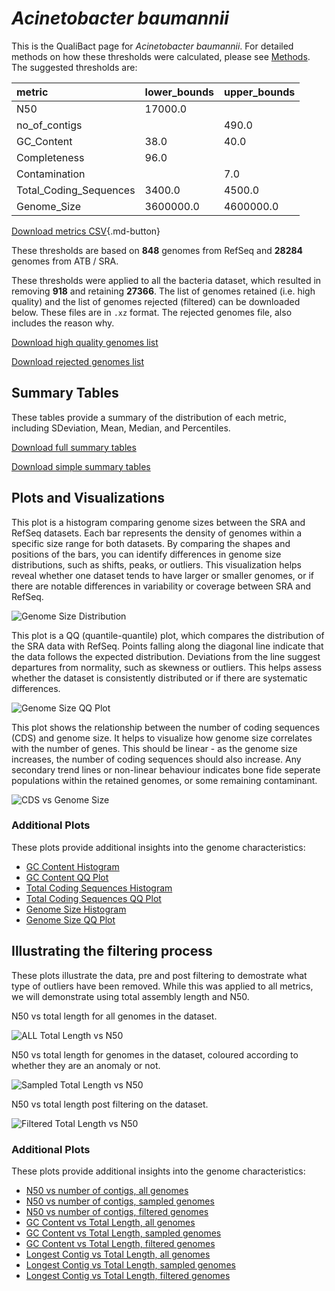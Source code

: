 # *Acinetobacter baumannii*

This is the QualiBact page for *Acinetobacter baumannii*. For detailed methods on how these thresholds were calculated, please see [Methods](../../methods.md).
The suggested thresholds are: 

| metric                 | lower_bounds   | upper_bounds   |
|:-----------------------|:---------------|:---------------|
| N50                    | 17000.0        |                |
| no_of_contigs          |                | 490.0          |
| GC_Content             | 38.0           | 40.0           |
| Completeness           | 96.0           |                |
| Contamination          |                | 7.0            |
| Total_Coding_Sequences | 3400.0         | 4500.0         |
| Genome_Size            | 3600000.0      | 4600000.0      |

[Download metrics CSV](Acinetobacter_baumannii_metrics.csv){.md-button}


These thresholds are based on **848** genomes from RefSeq and **28284** genomes from ATB / SRA.

These thresholds were applied to all the bacteria dataset, which resulted in removing **918** and retaining **27366**.
The list of genomes retained (i.e. high quality) and the list of genomes rejected (filtered) can be downloaded below. These files are in `.xz` format. The rejected genomes file, also includes the reason why.

[Download high quality genomes list](Acinetobacter_baumannii_high_quality_genomes.csv.xz)


[Download rejected genomes list](Acinetobacter_baumannii_filtered_out_genomes.csv.xz)



## Summary Tables
These tables provide a summary of the distribution of each metric, including SDeviation, Mean, Median, and Percentiles.

[Download full summary tables](summary.csv)

[Download simple summary tables](selected_summary.csv)

## Plots and Visualizations

This plot is a histogram comparing genome sizes between the SRA and RefSeq datasets. Each bar represents the density of genomes within a specific size range for both datasets. By comparing the shapes and positions of the bars, you can identify differences in genome size distributions, such as shifts, peaks, or outliers. This visualization helps reveal whether one dataset tends to have larger or smaller genomes, or if there are notable differences in variability or coverage between SRA and RefSeq.

![Genome Size Distribution](Genome_Size_refseq_histogram_kde.png)

This plot is a QQ (quantile-quantile) plot, which compares the distribution of the SRA data with RefSeq. Points falling along the diagonal line indicate that the data follows the expected distribution. Deviations from the line suggest departures from normality, such as skewness or outliers. This helps assess whether the dataset is consistently distributed or if there are systematic differences.

![Genome Size QQ Plot](Genome_Size_refseq_qqplot.png)

This plot shows the relationship between the number of coding sequences (CDS) and genome size. It helps to visualize how genome size correlates with the number of genes. This should be linear - as the genome size increases, the number of coding sequences should also increase. Any secondary trend lines or non-linear behaviour indicates bone fide seperate populations within the retained genomes, or some remaining contaminant. 

![CDS vs Genome Size](Acinetobacter_baumannii_CDS_vs_Genome_Size.png)

### Additional Plots

These plots provide additional insights into the genome characteristics:

- [GC Content Histogram](GC_Content_refseq_histogram_kde.png)
- [GC Content QQ Plot](GC_Content_refseq_qqplot.png)
- [Total Coding Sequences Histogram](Total_Coding_Sequences_refseq_histogram_kde.png)
- [Total Coding Sequences QQ Plot](Total_Coding_Sequences_refseq_qqplot.png)
- [Genome Size Histogram](Genome_Size_refseq_histogram_kde.png)
- [Genome Size QQ Plot](Genome_Size_refseq_qqplot.png)
## Illustrating the filtering process
These plots illustrate the data, pre and post filtering to demostrate what type of outliers have been removed. While this was applied to all metrics, we will demonstrate using total assembly length and N50.

N50 vs total length for all genomes in the dataset.

![ALL Total Length vs N50](Acinetobacter_baumannii_all_total_length_N50.png)

N50 vs total length for genomes in the dataset, coloured according to whether they are an anomaly or not.

![Sampled Total Length vs N50](Acinetobacter_baumannii_sample_total_length_N50.png)

N50 vs total length post filtering on the dataset.

![Filtered Total Length vs N50](Acinetobacter_baumannii_filt_total_length_N50.png)

### Additional Plots

These plots provide additional insights into the genome characteristics:

- [N50 vs number of contigs, all genomes](Acinetobacter_baumannii_all_N50_number.png)
- [N50 vs number of contigs, sampled genomes](Acinetobacter_baumannii_sample_N50_number.png)
- [N50 vs number of contigs, filtered genomes](Acinetobacter_baumannii_filt_N50_number.png)
- [GC Content vs Total Length, all genomes](Acinetobacter_baumannii_all_total_length_GC_Content.png)
- [GC Content vs Total Length, sampled genomes](Acinetobacter_baumannii_sample_total_length_GC_Content.png)
- [GC Content vs Total Length, filtered genomes](Acinetobacter_baumannii_filt_total_length_GC_Content.png)
- [Longest Contig vs Total Length, all genomes](Acinetobacter_baumannii_all_total_length_longest.png)
- [Longest Contig vs Total Length, sampled genomes](Acinetobacter_baumannii_sample_total_length_longest.png)
- [Longest Contig vs Total Length, filtered genomes](Acinetobacter_baumannii_filt_total_length_longest.png)
